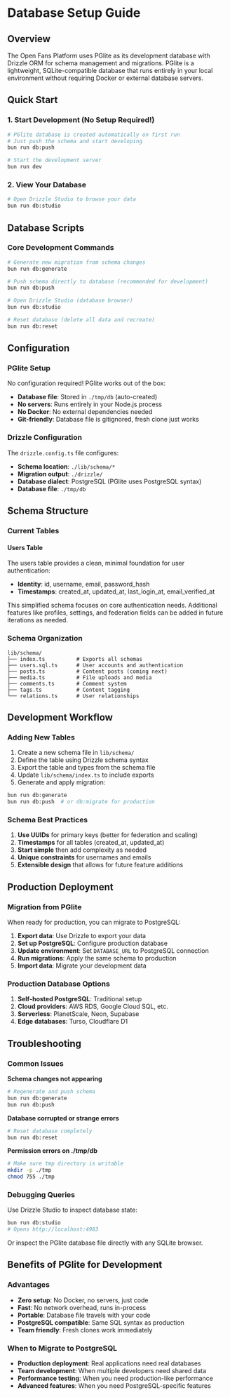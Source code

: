 # Database Setup Guide

## Overview

The Open Fans Platform uses PGlite as its development database with Drizzle ORM for schema management and migrations. PGlite is a lightweight, SQLite-compatible database that runs entirely in your local environment without requiring Docker or external database servers.

## Quick Start

### 1. Start Development (No Setup Required!)

```bash
# PGlite database is created automatically on first run
# Just push the schema and start developing
bun run db:push

# Start the development server
bun run dev
```

### 2. View Your Database

```bash
# Open Drizzle Studio to browse your data
bun run db:studio
```

## Database Scripts

### Core Development Commands

```bash
# Generate new migration from schema changes
bun run db:generate

# Push schema directly to database (recommended for development)
bun run db:push

# Open Drizzle Studio (database browser)
bun run db:studio

# Reset database (delete all data and recreate)
bun run db:reset
```

## Configuration

### PGlite Setup

No configuration required! PGlite works out of the box:

- **Database file**: Stored in `./tmp/db` (auto-created)
- **No servers**: Runs entirely in your Node.js process
- **No Docker**: No external dependencies needed
- **Git-friendly**: Database file is gitignored, fresh clone just works

### Drizzle Configuration

The `drizzle.config.ts` file configures:

- **Schema location**: `./lib/schema/*`
- **Migration output**: `./drizzle/`
- **Database dialect**: PostgreSQL (PGlite uses PostgreSQL syntax)
- **Database file**: `./tmp/db`

## Schema Structure

### Current Tables

#### Users Table

The users table provides a clean, minimal foundation for user authentication:

- **Identity**: id, username, email, password_hash
- **Timestamps**: created_at, updated_at, last_login_at, email_verified_at

This simplified schema focuses on core authentication needs. Additional features like profiles, settings, and federation fields can be added in future iterations as needed.

### Schema Organization

```
lib/schema/
├── index.ts          # Exports all schemas
├── users.sql.ts      # User accounts and authentication
├── posts.ts          # Content posts (coming next)
├── media.ts          # File uploads and media
├── comments.ts       # Comment system
├── tags.ts           # Content tagging
└── relations.ts      # User relationships
```

## Development Workflow

### Adding New Tables

1. Create a new schema file in `lib/schema/`
2. Define the table using Drizzle schema syntax
3. Export the table and types from the schema file
4. Update `lib/schema/index.ts` to include exports
5. Generate and apply migration:

```bash
bun run db:generate
bun run db:push  # or db:migrate for production
```

### Schema Best Practices

1. **Use UUIDs** for primary keys (better for federation and scaling)
2. **Timestamps** for all tables (created_at, updated_at)
3. **Start simple** then add complexity as needed
4. **Unique constraints** for usernames and emails
5. **Extensible design** that allows for future feature additions

## Production Deployment

### Migration from PGlite

When ready for production, you can migrate to PostgreSQL:

1. **Export data**: Use Drizzle to export your data
2. **Set up PostgreSQL**: Configure production database
3. **Update environment**: Set `DATABASE_URL` to PostgreSQL connection
4. **Run migrations**: Apply the same schema to production
5. **Import data**: Migrate your development data

### Production Database Options

1. **Self-hosted PostgreSQL**: Traditional setup
2. **Cloud providers**: AWS RDS, Google Cloud SQL, etc.
3. **Serverless**: PlanetScale, Neon, Supabase
4. **Edge databases**: Turso, Cloudflare D1

## Troubleshooting

### Common Issues

**Schema changes not appearing**
```bash
# Regenerate and push schema
bun run db:generate
bun run db:push
```

**Database corrupted or strange errors**
```bash
# Reset database completely
bun run db:reset
```

**Permission errors on ./tmp/db**
```bash
# Make sure tmp directory is writable
mkdir -p ./tmp
chmod 755 ./tmp
```

### Debugging Queries

Use Drizzle Studio to inspect database state:

```bash
bun run db:studio
# Opens http://localhost:4983
```

Or inspect the PGlite database file directly with any SQLite browser.

## Benefits of PGlite for Development

### Advantages
- **Zero setup**: No Docker, no servers, just code
- **Fast**: No network overhead, runs in-process
- **Portable**: Database file travels with your code
- **PostgreSQL compatible**: Same SQL syntax as production
- **Team friendly**: Fresh clones work immediately

### When to Migrate to PostgreSQL
- **Production deployment**: Real applications need real databases
- **Team development**: When multiple developers need shared data
- **Performance testing**: When you need production-like performance
- **Advanced features**: When you need PostgreSQL-specific features